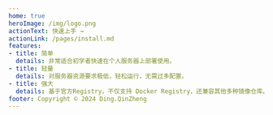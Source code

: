 ```yaml
---
home: true
heroImage: /img/logo.png
actionText: 快速上手 →
actionLink: /pages/install.md
features:
- title: 简单
  details: 非常适合初学者快速在个人服务器上部署使用。
- title: 轻量
  details: 对服务器资源要求极低，轻松运行，无需过多配置。
- title: 强大
  details: 基于官方Registry，不仅支持 Docker Registry，还兼容其他多种镜像仓库。
footer: Copyright © 2024 Ding.QinZheng
---
```

